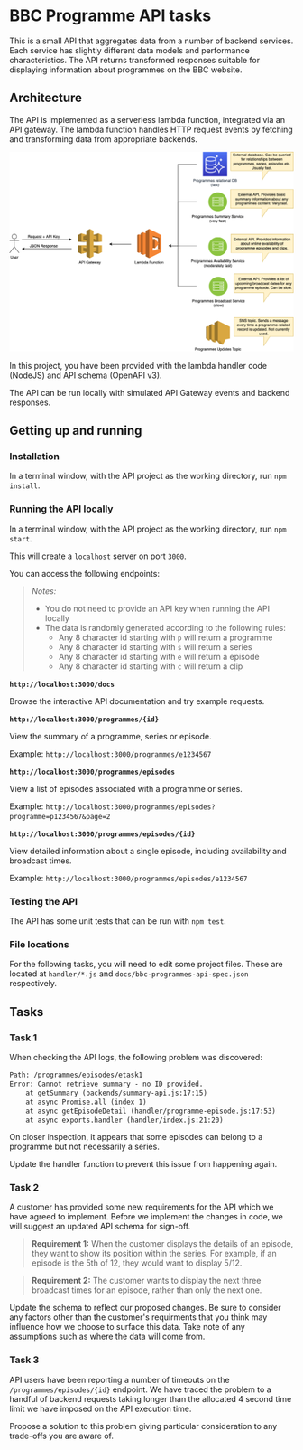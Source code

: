 
# BBC Programme API tasks

This is a small API that aggregates data from a number of backend services. Each service has slightly different data models and performance characteristics. The API returns transformed responses suitable for displaying information about programmes on the BBC website.

## Architecture

The API is implemented as a serverless lambda function, integrated via an API gateway. The lambda function handles HTTP request events by fetching and transforming data from appropriate backends.

![API Architecture](architecture.png)

In this project, you have been provided with the lambda handler code (NodeJS) and API schema (OpenAPI v3).

The API can be run locally with simulated API Gateway events and backend responses.

## Getting up and running
### Installation

In a terminal window, with the API project as the working directory, run `npm install`.

### Running the API locally

In a terminal window, with the API project as the working directory, run `npm start`.

This will create a `localhost` server on port `3000`.

You can access the following endpoints:

> _Notes:_
> - You do not need to provide an API key when running the API locally
> - The data is randomly generated according to the following rules:
>   - Any 8 character id starting with `p` will return a programme
>   - Any 8 character id starting with `s` will return a series
>   - Any 8 character id starting with `e` will return a episode
>   - Any 8 character id starting with `c` will return a clip

**`http://localhost:3000/docs`**

Browse the interactive API documentation and try example requests.

**`http://localhost:3000/programmes/{id}`**

View the summary of a programme, series or episode.

Example: `http://localhost:3000/programmes/e1234567`

**`http://localhost:3000/programmes/episodes`**

View a list of episodes associated with a programme or series.

Example: `http://localhost:3000/programmes/episodes?programme=p1234567&page=2`

**`http://localhost:3000/programmes/episodes/{id}`**

View detailed information about a single episode, including availability and broadcast times.

Example: `http://localhost:3000/programmes/episodes/e1234567`

### Testing the API

The API has some unit tests that can be run with `npm test`.

### File locations

For the following tasks, you will need to edit some project files. These are located at `handler/*.js` and `docs/bbc-programmes-api-spec.json` respectively.

## Tasks
### Task 1

When checking the API logs, the following problem was discovered:

```
Path: /programmes/episodes/etask1
Error: Cannot retrieve summary - no ID provided.
    at getSummary (backends/summary-api.js:17:15)
    at async Promise.all (index 1)
    at async getEpisodeDetail (handler/programme-episode.js:17:53)
    at async exports.handler (handler/index.js:21:20)
```

On closer inspection, it appears that some episodes can belong to a programme but not necessarily a series.

Update the handler function to prevent this issue from happening again.
### Task 2

A customer has provided some new requirements for the API which we have agreed to implement. Before we implement the changes in code, we will suggest an updated API schema for sign-off.

> **Requirement 1:** When the customer displays the details of an episode, they want to show its position within the series. For example, if an episode is the 5th of 12, they would want to display 5/12.

> **Requirement 2:** The customer wants to display the next three broadcast times for an episode, rather than only the next one.

Update the schema to reflect our proposed changes. Be sure to consider any factors other than the customer's requirments that you think may influence how we choose to surface this data. Take note of any assumptions such as where the data will come from.

### Task 3

API users have been reporting a number of timeouts on the `/programmes/episodes/{id}` endpoint. We have traced the problem to a handful of backend requests taking longer than the allocated 4 second time limit we have imposed on the API execution time.

Propose a solution to this problem giving particular consideration to any trade-offs you are aware of.
